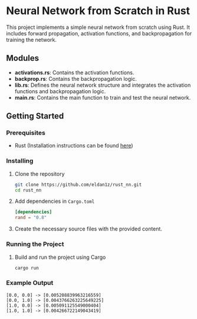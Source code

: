 # Neural Network from Scratch in Rust

This project implements a simple neural network from scratch using Rust. It includes forward propagation, activation functions, and backpropagation for training the network.

## Modules

- **activations.rs**: Contains the activation functions.
- **backprop.rs**: Contains the backpropagation logic.
- **lib.rs**: Defines the neural network structure and integrates the activation functions and backpropagation logic.
- **main.rs**: Contains the main function to train and test the neural network.

## Getting Started

### Prerequisites

- Rust (Installation instructions can be found [here](https://www.rust-lang.org/tools/install))

### Installing

1. Clone the repository
    ```sh
    git clone https://github.com/eldan1z/rust_nn.git
    cd rust_nn
    ```

2. Add dependencies in `Cargo.toml`
    ```toml
    [dependencies]
    rand = "0.8"
    ```

3. Create the necessary source files with the provided content.

### Running the Project

1. Build and run the project using Cargo
   ```sh
   cargo run
   ```

### Example Output

```plaintext
[0.0, 0.0] -> [0.005208839963216559]
[0.0, 1.0] -> [0.0043766263225649225]
[1.0, 0.0] -> [0.005091125549000404]
[1.0, 1.0] -> [0.004266722149043419]
```
